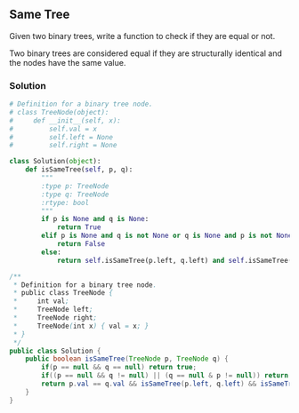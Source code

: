 ## Same Tree

Given two binary trees, write a function to check if they are equal or not.

Two binary trees are considered equal if they are structurally identical and the nodes have the same value.

### Solution

```python
# Definition for a binary tree node.
# class TreeNode(object):
#     def __init__(self, x):
#         self.val = x
#         self.left = None
#         self.right = None

class Solution(object):
    def isSameTree(self, p, q):
        """
        :type p: TreeNode
        :type q: TreeNode
        :rtype: bool
        """
        if p is None and q is None:
            return True
        elif p is None and q is not None or q is None and p is not None:
            return False
        else:
            return self.isSameTree(p.left, q.left) and self.isSameTree(p.right, q.right) and p.val ==  q.val
```


```java
/**
 * Definition for a binary tree node.
 * public class TreeNode {
 *     int val;
 *     TreeNode left;
 *     TreeNode right;
 *     TreeNode(int x) { val = x; }
 * }
 */
public class Solution {
    public boolean isSameTree(TreeNode p, TreeNode q) {
        if(p == null && q == null) return true;
        if((p == null && q != null) || (q == null & p != null)) return false;
        return p.val == q.val && isSameTree(p.left, q.left) && isSameTree(p.right, q.right);
    }
}
```
